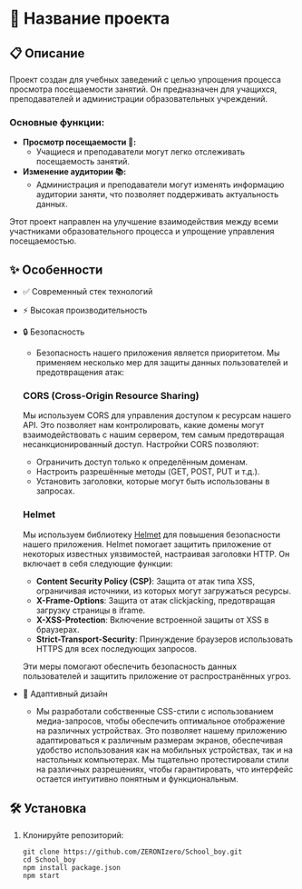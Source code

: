 # 🚀 Название проекта



## 📋 Описание

Проект создан для учебных заведений с целью упрощения процесса просмотра посещаемости занятий. Он предназначен для учащихся, преподавателей и администрации образовательных учреждений. 

### Основные функции:
- **Просмотр посещаемости 📆:**
  * Учащиеся и преподаватели могут легко отслеживать посещаемость занятий.
- **Изменение аудитории 📚:**
  * Администрация и преподаватели могут изменять информацию аудитории заняти, что позволяет поддерживать актуальность данных.

Этот проект направлен на улучшение взаимодействия между всеми участниками образовательного процесса и упрощение управления посещаемостью.
## ✨ Особенности

* ✅ Современный стек технологий
* ⚡ Высокая производительность
* 🔒 Безопасность
  - Безопасность нашего приложения является приоритетом. Мы применяем несколько мер для защиты данных пользователей и предотвращения атак:
  
  ### CORS (Cross-Origin Resource Sharing)
  Мы используем CORS для управления доступом к ресурсам нашего API. Это позволяет нам контролировать, какие домены могут взаимодействовать с нашим сервером, тем самым предотвращая несанкционированный доступ. Настройки CORS позволяют:
  - Ограничить доступ только к определённым доменам.
  - Настроить разрешённые методы (GET, POST, PUT и т.д.).
  - Установить заголовки, которые могут быть использованы в запросах.
  
  ### Helmet
  Мы используем библиотеку [Helmet](https://helmetjs.github.io/) для повышения безопасности нашего приложения. Helmet помогает защитить приложение от некоторых известных уязвимостей, настраивая заголовки HTTP. Он включает в себя следующие функции:
  
  - **Content Security Policy (CSP)**: Защита от атак типа XSS, ограничивая источники, из которых могут загружаться ресурсы.
  - **X-Frame-Options**: Защита от атак clickjacking, предотвращая загрузку страницы в iframe.
  - **X-XSS-Protection**: Включение встроенной защиты от XSS в браузерах.
  - **Strict-Transport-Security**: Принуждение браузеров использовать HTTPS для всех последующих запросов.
  
  Эти меры помогают обеспечить безопасность данных пользователей и защитить приложение от распространённых угроз.
* 📱 Адаптивный дизайн
  - Мы разработали собственные CSS-стили с использованием медиа-запросов, чтобы обеспечить оптимальное отображение на различных устройствах. Это позволяет нашему приложению адаптироваться к различным размерам экранов, обеспечивая удобство использования как на мобильных устройствах, так и на настольных компьютерах. Мы тщательно протестировали стили на различных разрешениях, чтобы гарантировать, что интерфейс остается интуитивно понятным и функциональным.

## 🛠 Установка

1. Клонируйте репозиторий:
   ```
   git clone https://github.com/ZERONIzero/School_boy.git
   cd School_boy
   npm install package.json
   npm start
   ```
